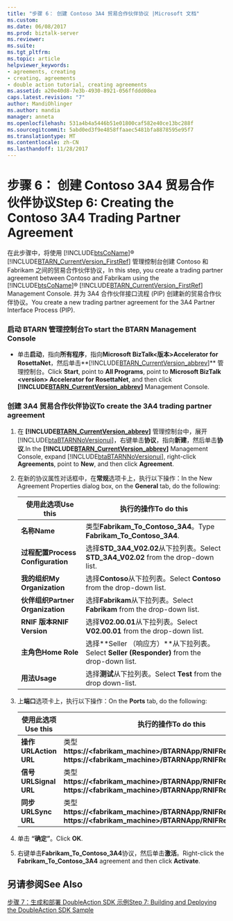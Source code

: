 ```yaml
---
title: "步骤 6： 创建 Contoso 3A4 贸易合作伙伴协议 |Microsoft 文档"
ms.custom: 
ms.date: 06/08/2017
ms.prod: biztalk-server
ms.reviewer: 
ms.suite: 
ms.tgt_pltfrm: 
ms.topic: article
helpviewer_keywords:
- agreements, creating
- creating, agreements
- double action tutorial, creating agreements
ms.assetid: a20e40d8-7e3b-4930-8921-056ffddd08ea
caps.latest.revision: "7"
author: MandiOhlinger
ms.author: mandia
manager: anneta
ms.openlocfilehash: 531a4b4a5446b51e01800caf582e40ce13bc288f
ms.sourcegitcommit: 5abd0ed3f9e4858ffaaec5481bfa8878595e95f7
ms.translationtype: MT
ms.contentlocale: zh-CN
ms.lasthandoff: 11/28/2017
---
```

# <a name="step-6-creating-the-contoso-3a4-trading-partner-agreement"></a><span data-ttu-id="374d8-102">步骤 6： 创建 Contoso 3A4 贸易合作伙伴协议</span><span class="sxs-lookup"><span data-stu-id="374d8-102">Step 6: Creating the Contoso 3A4 Trading Partner Agreement</span></span>
<span data-ttu-id="374d8-103">在此步骤中，将使用 [!INCLUDE[btsCoName](../../includes/btsconame-md.md)]® [!INCLUDE[BTARN_CurrentVersion_FirstRef](../../includes/btarn-currentversion-firstref-md.md)] 管理控制台创建 Contoso 和 Fabrikam 之间的贸易合作伙伴协议，</span><span class="sxs-lookup"><span data-stu-id="374d8-103">In this step, you create a trading partner agreement between Contoso and Fabrikam using the [!INCLUDE[btsCoName](../../includes/btsconame-md.md)]® [!INCLUDE[BTARN_CurrentVersion_FirstRef](../../includes/btarn-currentversion-firstref-md.md)] Management Console.</span></span> <span data-ttu-id="374d8-104">并为 3A4 合作伙伴接口流程 (PIP) 创建新的贸易合作伙伴协议。</span><span class="sxs-lookup"><span data-stu-id="374d8-104">You create a new trading partner agreement for the 3A4 Partner Interface Process (PIP).</span></span>  
  
### <a name="to-start-the-btarn-management-console"></a><span data-ttu-id="374d8-105">启动 BTARN 管理控制台</span><span class="sxs-lookup"><span data-stu-id="374d8-105">To start the BTARN Management Console</span></span>  
  
-   <span data-ttu-id="374d8-106">单击**启动**，指向**所有程序**，指向**Microsoft BizTalk\<版本\>Accelerator for RosettaNet**，然后单击**[!INCLUDE[BTARN_CurrentVersion_abbrev](../../includes/btarn-currentversion-abbrev-md.md)]** 管理控制台。</span><span class="sxs-lookup"><span data-stu-id="374d8-106">Click **Start**, point to **All Programs**, point to **Microsoft BizTalk \<version\> Accelerator for RosettaNet**, and then click **[!INCLUDE[BTARN_CurrentVersion_abbrev](../../includes/btarn-currentversion-abbrev-md.md)]** Management Console.</span></span>  
  
### <a name="to-create-the-3a4-trading-partner-agreement"></a><span data-ttu-id="374d8-107">创建 3A4 贸易合作伙伴协议</span><span class="sxs-lookup"><span data-stu-id="374d8-107">To create the 3A4 trading partner agreement</span></span>  
  
1.  <span data-ttu-id="374d8-108">在 **[!INCLUDE[BTARN_CurrentVersion_abbrev](../../includes/btarn-currentversion-abbrev-md.md)]** 管理控制台中，展开[!INCLUDE[btaBTARNNoVersionui](../../includes/btabtarnnoversionui-md.md)]，右键单击**协议**，指向**新建**，然后单击**协议**.</span><span class="sxs-lookup"><span data-stu-id="374d8-108">In the **[!INCLUDE[BTARN_CurrentVersion_abbrev](../../includes/btarn-currentversion-abbrev-md.md)]** Management Console, expand [!INCLUDE[btaBTARNNoVersionui](../../includes/btabtarnnoversionui-md.md)], right-click **Agreements**, point to **New**, and then click **Agreement**.</span></span>  
  
2.  <span data-ttu-id="374d8-109">在新的协议属性对话框中，在**常规**选项卡上，执行以下操作：</span><span class="sxs-lookup"><span data-stu-id="374d8-109">In the New Agreement Properties dialog box, on the **General** tab, do the following:</span></span>  
  
    |<span data-ttu-id="374d8-110">使用此选项</span><span class="sxs-lookup"><span data-stu-id="374d8-110">Use this</span></span>|<span data-ttu-id="374d8-111">执行的操作</span><span class="sxs-lookup"><span data-stu-id="374d8-111">To do this</span></span>|  
    |--------------|----------------|  
    |<span data-ttu-id="374d8-112">**名称**</span><span class="sxs-lookup"><span data-stu-id="374d8-112">**Name**</span></span>|<span data-ttu-id="374d8-113">类型**Fabrikam_To_Contoso_3A4**。</span><span class="sxs-lookup"><span data-stu-id="374d8-113">Type **Fabrikam_To_Contoso_3A4**.</span></span>|  
    |<span data-ttu-id="374d8-114">**过程配置**</span><span class="sxs-lookup"><span data-stu-id="374d8-114">**Process Configuration**</span></span>|<span data-ttu-id="374d8-115">选择**STD_3A4_V02.02**从下拉列表。</span><span class="sxs-lookup"><span data-stu-id="374d8-115">Select **STD_3A4_V02.02** from the drop-down list.</span></span>|  
    |<span data-ttu-id="374d8-116">**我的组织**</span><span class="sxs-lookup"><span data-stu-id="374d8-116">**My Organization**</span></span>|<span data-ttu-id="374d8-117">选择**Contoso**从下拉列表。</span><span class="sxs-lookup"><span data-stu-id="374d8-117">Select **Contoso** from the drop-down list.</span></span>|  
    |<span data-ttu-id="374d8-118">**伙伴组织**</span><span class="sxs-lookup"><span data-stu-id="374d8-118">**Partner Organization**</span></span>|<span data-ttu-id="374d8-119">选择**Fabrikam**从下拉列表。</span><span class="sxs-lookup"><span data-stu-id="374d8-119">Select **Fabrikam** from the drop-down list.</span></span>|  
    |<span data-ttu-id="374d8-120">**RNIF 版本**</span><span class="sxs-lookup"><span data-stu-id="374d8-120">**RNIF Version**</span></span>|<span data-ttu-id="374d8-121">选择**V02.00.01**从下拉列表。</span><span class="sxs-lookup"><span data-stu-id="374d8-121">Select **V02.00.01** from the drop-down list.</span></span>|  
    |<span data-ttu-id="374d8-122">**主角色**</span><span class="sxs-lookup"><span data-stu-id="374d8-122">**Home Role**</span></span>|<span data-ttu-id="374d8-123">选择**Seller （响应方）**从下拉列表。</span><span class="sxs-lookup"><span data-stu-id="374d8-123">Select **Seller (Responder)** from the drop-down list.</span></span>|  
    |<span data-ttu-id="374d8-124">**用法**</span><span class="sxs-lookup"><span data-stu-id="374d8-124">**Usage**</span></span>|<span data-ttu-id="374d8-125">选择**测试**从下拉列表。</span><span class="sxs-lookup"><span data-stu-id="374d8-125">Select **Test** from the drop down-list.</span></span>|  
  
3.  <span data-ttu-id="374d8-126">上**端口**选项卡上，执行以下操作：</span><span class="sxs-lookup"><span data-stu-id="374d8-126">On the **Ports** tab, do the following:</span></span>  
  
    |<span data-ttu-id="374d8-127">使用此选项</span><span class="sxs-lookup"><span data-stu-id="374d8-127">Use this</span></span>|<span data-ttu-id="374d8-128">执行的操作</span><span class="sxs-lookup"><span data-stu-id="374d8-128">To do this</span></span>|  
    |--------------|----------------|  
    |<span data-ttu-id="374d8-129">**操作 URL**</span><span class="sxs-lookup"><span data-stu-id="374d8-129">**Action URL**</span></span>|<span data-ttu-id="374d8-130">类型**https://<fabrikam_machine>/BTARNApp/RNIFReceive.aspx**</span><span class="sxs-lookup"><span data-stu-id="374d8-130">Type **https://<fabrikam_machine>/BTARNApp/RNIFReceive.aspx**</span></span>|  
    |<span data-ttu-id="374d8-131">**信号 URL**</span><span class="sxs-lookup"><span data-stu-id="374d8-131">**Signal URL**</span></span>|<span data-ttu-id="374d8-132">类型**https://<fabrikam_machine>/BTARNApp/RNIFReceive.aspx**</span><span class="sxs-lookup"><span data-stu-id="374d8-132">Type **https://<fabrikam_machine>/BTARNApp/RNIFReceive.aspx**</span></span>|  
    |<span data-ttu-id="374d8-133">**同步 URL**</span><span class="sxs-lookup"><span data-stu-id="374d8-133">**Sync URL**</span></span>|<span data-ttu-id="374d8-134">类型**https://<fabrikam_machine>/BTARNApp/RNIFReceive.aspx**</span><span class="sxs-lookup"><span data-stu-id="374d8-134">Type **https://<fabrikam_machine>/BTARNApp/RNIFReceive.aspx**</span></span>|  
  
4.  <span data-ttu-id="374d8-135">单击 **“确定”**。</span><span class="sxs-lookup"><span data-stu-id="374d8-135">Click **OK**.</span></span>  
  
5.  <span data-ttu-id="374d8-136">右键单击**Fabrikam_To_Contoso_3A4**协议，然后单击**激活**。</span><span class="sxs-lookup"><span data-stu-id="374d8-136">Right-click the **Fabrikam_To_Contoso_3A4** agreement and then click **Activate**.</span></span>  
  
## <a name="see-also"></a><span data-ttu-id="374d8-137">另请参阅</span><span class="sxs-lookup"><span data-stu-id="374d8-137">See Also</span></span>  
 [<span data-ttu-id="374d8-138">步骤 7：生成和部署 DoubleAction SDK 示例</span><span class="sxs-lookup"><span data-stu-id="374d8-138">Step 7: Building and Deploying the DoubleAction SDK Sample</span></span>](../../adapters-and-accelerators/accelerator-rosettanet/step-7-building-and-deploying-the-doubleaction-sdk-sample.md)